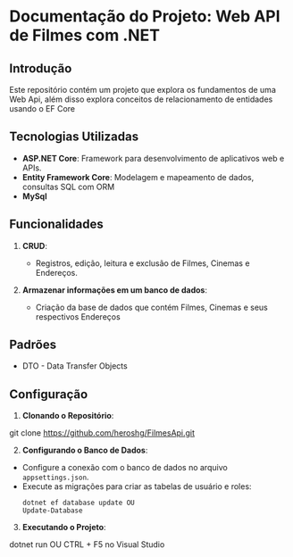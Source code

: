 # Documentação do Projeto: Web API de Filmes com .NET

## Introdução
Este repositório contém um projeto que explora os fundamentos de uma Web Api, além disso explora conceitos de relacionamento de entidades usando o EF Core

## Tecnologias Utilizadas
- **ASP.NET Core**: Framework para desenvolvimento de aplicativos web e APIs.
- **Entity Framework Core**: Modelagem e mapeamento de dados, consultas SQL com ORM
- **MySql**

## Funcionalidades
1. **CRUD**:
   - Registros, edição, leitura e exclusão de Filmes, Cinemas e Endereços.

2. **Armazenar informações em um banco de dados**:
   - Criação da base de dados que contém Filmes, Cinemas e seus respectivos Endereços

## Padrões
  - DTO - Data Transfer Objects


## Configuração
1. **Clonando o Repositório**:

git clone https://github.com/heroshg/FilmesApi.git


2. **Configurando o Banco de Dados**:
- Configure a conexão com o banco de dados no arquivo `appsettings.json`.
- Execute as migrações para criar as tabelas de usuário e roles:
  ```
  dotnet ef database update OU
  Update-Database
  ```

3. **Executando o Projeto**:

dotnet run OU
CTRL + F5 no Visual Studio

